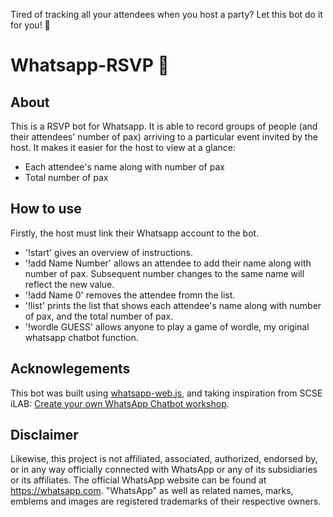 Tired of tracking all your attendees when you host a party? Let this bot do it for you! 👾
# Whatsapp-RSVP 📝

## About

This is a RSVP bot for Whatsapp. It is able to record groups of people (and their attendees' number of pax) arriving to a particular event invited by the host. 
It makes it easier for the host to view at a glance:
- Each attendee's name along with number of pax
- Total number of pax

## How to use
Firstly, the host must link their Whatsapp account to the bot.
- '!start' gives an overview of instructions.
- '!add Name Number' allows an attendee to add their name along with number of pax. Subsequent number changes to the same name will reflect the new value.
- '!add Name 0' removes the attendee fromn the list.
- '!list' prints the list that shows each attendee's name along with number of pax, and the total number of pax.
- '!wordle GUESS' allows anyone to play a game of wordle, my original whatsapp chatbot function.

## Acknowlegements

This bot was built using [whatsapp-web.js](https://github.com/pedroslopez/whatsapp-web.js), and taking inspiration from SCSE iLAB: [Create your own WhatsApp Chatbot workshop](https://github.com/LOLIPOP-INTELLIGENCE/Wordle-Workshop).

## Disclaimer

Likewise, this project is not affiliated, associated, authorized, endorsed by, or in any way officially connected with WhatsApp or any of its subsidiaries or its affiliates. The official WhatsApp website can be found at https://whatsapp.com. "WhatsApp" as well as related names, marks, emblems and images are registered trademarks of their respective owners.
